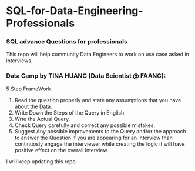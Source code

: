 # SQL-for-Data-Engineering-Professionals
### SQL advance Questions for professionals
This repo will help community Data Engineers to work on use case asked in interviews.
### Data Camp by TINA HUANG (Data Scientist @ FAANG):
5 Step FrameWork
1. Read the question properly and state any assumptions that you have about the Data.
2. Write Down the Steps of the Query in English.
3. Wrte the Actual Query.
4. Check Query carefully and correct any possible mistakes.
5. Suggest Any possible improvements to the Query and/or the approach to answer the Question
If you are appearing for an interview than continuosly engage the interviewer while creating the logic it will have positive effect on the overall interview.


I will keep updating this repo 
